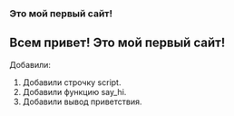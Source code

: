 ### Это мой первый сайт!

## Всем привет! Это мой первый сайт!

Добавили:

1. Добавили строчку script.
2. Добавили функцию say_hi.
3. Добавили вывод приветствия.

